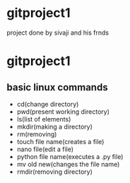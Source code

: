 # gitproject1
project done by sivaji
and his frnds
# gitproject1
## basic linux commands
- cd(change directory)
- pwd(present working directory)
- ls(list of elements)
- mkdir(making a directory)
- rm(removing)
- touch file name(creates a file)
- nano file(edit a file)
- python file name(executes a .py file)
-  mv old new(changes the file name)
- rmdir(removing directory) 
